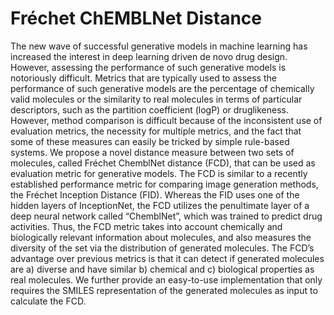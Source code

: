# Fréchet ChEMBLNet Distance

The new wave of successful generative models in machine learning has increased
the interest in deep learning driven de novo drug design. However, assessing
the performance of such generative models is notoriously difficult. Metrics that
are typically used to assess the performance of such generative models are the
percentage of chemically valid molecules or the similarity to real molecules in
terms of particular descriptors, such as the partition coefficient (logP) or druglikeness.
However, method comparison is difficult because of the inconsistent use of
evaluation metrics, the necessity for multiple metrics, and the fact that some of
these measures can easily be tricked by simple rule-based systems. We propose a
novel distance measure between two sets of molecules, called Fréchet ChemblNet
distance (FCD), that can be used as evaluation metric for generative models. The
FCD is similar to a recently established performance metric for comparing image
generation methods, the Fréchet Inception Distance (FID). Whereas the FID uses
one of the hidden layers of InceptionNet, the FCD utilizes the penultimate layer
of a deep neural network called “ChemblNet”, which was trained to predict drug
activities. Thus, the FCD metric takes into account chemically and biologically
relevant information about molecules, and also measures the diversity of the set
via the distribution of generated molecules. The FCD’s advantage over previous
metrics is that it can detect if generated molecules are a) diverse and have similar
b) chemical and c) biological properties as real molecules. We further provide an
easy-to-use implementation that only requires the SMILES representation of the
generated molecules as input to calculate the FCD.


